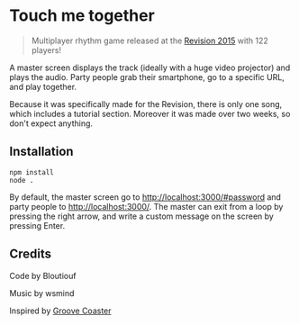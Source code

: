 # Touch me together

> Multiplayer rhythm game released at the [Revision 2015](http://2015.revision-party.net/) with 122 players!

A master screen displays the track (ideally with a huge video projector) and plays the audio. Party people grab their smartphone, go to a specific URL, and play together.

Because it was specifically made for the Revision, there is only one song, which includes a tutorial section. Moreover it was made over two weeks, so don't expect anything.

## Installation

	npm install
	node .

By default, the master screen go to <http://localhost:3000/#password> and party people to <http://localhost:3000/>. The master can exit from a loop by pressing the right arrow, and write a custom message on the screen by pressing Enter.

## Credits

Code by Bloutiouf

Music by wsmind

Inspired by [Groove Coaster](http://groovecoaster.com/)